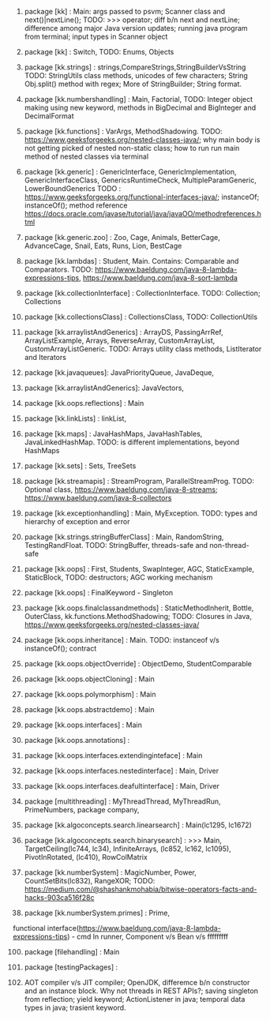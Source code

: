 1. package [kk] : Main: args passed to psvm; Scanner class and next()|nextLine(); TODO: >>> operator; diff b/n next and nextLine; difference among major Java version updates; running java program from terminal; input types in Scanner object

2. package [kk] : Switch, TODO: Enums, Objects

3. package [kk.strings] : strings,CompareStrings,StringBuilderVsString TODO: StringUtils class methods, unicodes of few characters; String Obj.split() method with regex; More of StringBuilder; String format.

4. package [kk.numbershandling] : Main, Factorial, TODO: Integer object making using new keyword, methods in BigDecimal and BigInteger and DecimalFormat

5. package [kk.functions] : VarArgs, MethodShadowing. TODO: https://www.geeksforgeeks.org/nested-classes-java/; why main body is not getting picked of nested non-static class; how to run run main method of nested classes via terminal

6. package [kk.generic] : GenericInterface, GenericImplementation, GenericInterfaceClass, GenericsRuntimeCheck, MultipleParamGeneric, LowerBoundGenerics TODO : https://www.geeksforgeeks.org/functional-interfaces-java/; instanceOf; instanceOf(); method reference https://docs.oracle.com/javase/tutorial/java/javaOO/methodreferences.html

7. package [kk.generic.zoo] : Zoo, Cage, Animals, BetterCage, AdvanceCage, Snail, Eats, Runs, Lion, BestCage

8. package [kk.lambdas] : Student, Main. Contains: Comparable and Comparators. TODO: https://www.baeldung.com/java-8-lambda-expressions-tips, https://www.baeldung.com/java-8-sort-lambda

9. package [kk.collectionInterface] : CollectionInterface. TODO: Collection; Collections

10. package [kk.collectionsClass] : CollectionsClass, TODO: CollectionUtils

11. package [kk.arraylistAndGenerics] : ArrayDS, PassingArrRef, ArrayListExample, Arrays, ReverseArray, CustomArrayList, CustomArrayListGeneric. TODO: Arrays utility class methods, ListIterator and Iterators

12. package [kk.javaqueues]: JavaPriorityQueue, JavaDeque, 

13. package [kk.arraylistAndGenerics]: JavaVectors,

14. package [kk.oops.reflections] : Main

15. package [kk.linkLists] : linkList,

16. package [kk.maps] : JavaHashMaps, JavaHashTables, JavaLinkedHashMap. TODO: is different implementations, beyond HashMaps

17. package [kk.sets] : Sets, TreeSets

18. package [kk.streamapis] : StreamProgram, ParallelStreamProg. TODO: Optional class, https://www.baeldung.com/java-8-streams; https://www.baeldung.com/java-8-collectors

19. package [kk.exceptionhandling] : Main, MyException. TODO: types and hierarchy of exception and error

20. package [kk.strings.stringBufferClass] : Main, RandomString, TestingRandFloat. TODO: StringBuffer, threads-safe and non-thread-safe

21. package [kk.oops] : First, Students, SwapInteger, AGC, StaticExample, StaticBlock, TODO: destructors; AGC working mechanism

22. package [kk.oops] : FinalKeyword - Singleton

23. package [kk.oops.finalclassandmethods] : StaticMethodInherit, Bottle, OuterClass, kk.functions.MethodShadowing; TODO: Closures in Java, https://www.geeksforgeeks.org/nested-classes-java/

24. package [kk.oops.inheritance] : Main. TODO: instanceof v/s instanceOf(); contract

25. package [kk.oops.objectOverride] : ObjectDemo, StudentComparable

26. package [kk.oops.objectCloning] : Main

27. package [kk.oops.polymorphism] : Main

28. package [kk.oops.abstractdemo] : Main

29. package [kk.oops.interfaces] : Main

30. package [kk.oops.annotations] : 

31. package [kk.oops.interfaces.extendinginteface] : Main

32. package [kk.oops.interfaces.nestedinterface] : Main, Driver

33. package [kk.oops.interfaces.deafultinterface] : Main, Driver

34. package [multithreading] : MyThreadThread, MyThreadRun, PrimeNumbers, package company,

35. package [kk.algoconcepts.search.linearsearch] : Main(lc1295, lc1672)

36. package [kk.algoconcepts.search.binarysearch] : >>> Main, TargetCeiling(lc744, lc34), InfiniteArrays, (lc852, lc162, lc1095), PivotInRotated, (lc410), RowColMatrix

37. package [kk.numberSystem] : MagicNumber, Power, CountSetBits(lc832), RangeXOR; TODO: https://medium.com/@shashankmohabia/bitwise-operators-facts-and-hacks-903ca516f28c

38. package [kk.numberSystem.primes] : Prime,

functional interface(https://www.baeldung.com/java-8-lambda-expressions-tips) - cmd ln runner, Component v/s Bean v/s fffffffff

100. package [filehandling] : Main

101. package [testingPackages] :

102. AOT compiler v/s JIT compiler; OpenJDK, differemce b/n constructor and an instance block. Why not threads in REST APIs?; saving singleton from reflection; yield keyword; ActionListener in java; temporal data types in java; trasient keyword.